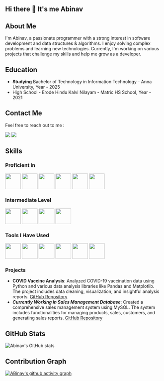 ## Hi there 👋 It's me Abinav

## About Me

I'm Abinav, a passionate programmer with a strong interest in software development and data structures & algorithms. I enjoy solving complex problems and learning new technologies. Currently, I'm working on various projects that challenge my skills and help me grow as a developer.

## Education

- **Studying** Bachelor of Technology in Information Technology - Anna University, Year - 2025
- High School - Erode Hindu Kalvi Nilayam - Matric HS School, Year - 2021

## Contact Me

Feel free to reach out to me :

  [<img src="https://img.shields.io/badge/Gmail-D14836?style=for-the-badge&logo=gmail&logoColor=white" />](mailto:tabinav37@gmail.com)
  [<img src="https://img.shields.io/badge/LinkedIn-0077B5?style=for-the-badge&logo=linkedin&logoColor=white" />](https://www.linkedin.com/in/theabinav/)

## Skills

### Proficient In

<img height="50" width="50" src="https://img.icons8.com/color/48/000000/python.png" />
<img height="50" width="50" src="https://img.icons8.com/color/48/000000/c-programming.png" />
<img height="50" width="50" src="https://img.icons8.com/color/48/000000/java-coffee-cup-logo.png" />
<img height="50" width="50" src="https://img.icons8.com/color/48/000000/html-5.png" />
<img height="50" width="50" src="https://img.icons8.com/color/48/000000/css3.png" />
<img height="50" width="50" src="https://img.icons8.com/color/48/000000/mysql-logo.png"/>

### Intermediate Level

<img height="50" width="50" src="https://img.icons8.com/color/48/000000/javascript.png"/>
<img height="50" width="50" src="https://img.icons8.com/color/48/000000/react-native.png"/>
<img height="50" width="50" src="https://img.icons8.com/color/48/000000/mongodb.png"/>
<img height="50" width="50" src="https://img.icons8.com/color/48/000000/nodejs.png"/>

### Tools I Have Used

<img height="50" width="50" src="https://img.icons8.com/color/48/000000/visual-studio-code-2019.png"/>
<img height="50" width="50" src="https://img.icons8.com/color/48/000000/pycharm.png"/>
<img height="50" width="50" src="https://img.icons8.com/color/50/000000/git.png"/>
<img height="50" width="50" src="https://img.icons8.com/dusk/64/000000/anaconda.png"/>
<img height="50" width="50" src="https://img.icons8.com/officel/480/null/java-eclipse.png"/>
<img height="50" width="50" src="https://img.icons8.com/color/48/000000/figma--v1.png"/> 

### Projects

- **COVID Vaccine Analysis**: Analyzed COVID-19 vaccination data using Python and various data analysis libraries like Pandas and Matplotlib. The project includes data cleaning, visualization, and insightful analysis reports. [GitHub Repository](https://github.com/Abinav37/DAC_Phase5)
- ***Currently Working in Sales Management Database***: Created a comprehensive sales management system using MySQL. The system includes functionalities for managing products, sales, customers, and generating sales reports. [GitHub Repository](https://github.com/yourusername/sales-management-database)

## GitHub Stats

![Abinav's GitHub stats](https://github-readme-stats.vercel.app/api?username=Abinav37&show_icons=true&theme=radical)

## Contribution Graph

[![ABinav's github activity graph](https://github-readme-activity-graph.vercel.app/graph?username=Abinav37&bg_color=000000&color=caf0fe&line=ffffff&point=919191&area=true&hide_border=true)](https://github.com/ashutosh00710/github-readme-activity-graph)
